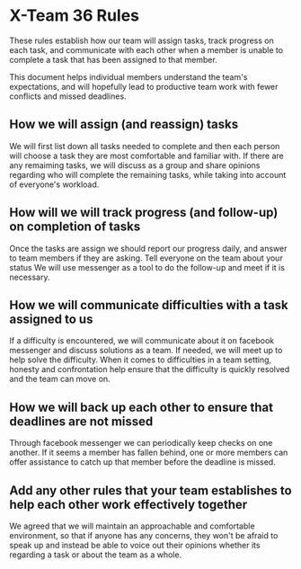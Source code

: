 # X-Team 36 Rules

These rules establish how our team will assign tasks,
track progress on each task, and communicate with each other 
when a member is unable to complete a task that has been assigned to that member.

This document helps individual members understand the team's expectations,
and will hopefully lead to productive team work with fewer conflicts
and missed deadlines.

## How we will assign (and reassign) tasks
We will first list down all tasks needed to complete and then each person will choose a task they are most comfortable and familiar with. If there are any remaiming tasks, we will discuss as a group and share opinions regarding who will complete the remaining tasks, while taking into account of everyone's workload. 

## How will we will track progress (and follow-up) on completion of tasks
Once the tasks are assign we should report our progress daily, and answer to team members if they are asking. Tell everyone on the team about your status
We will use messenger as a tool to do the follow-up and meet if it is necessary.

## How we will communicate difficulties with a task assigned to us
If a difficulty is encountered, we will communicate about it on facebook messenger and discuss solutions as a team. If needed, we will meet up to help solve the difficulty. When it comes to difficulties in a team setting, honesty and confrontation help ensure that the difficulty is quickly resolved and the team can move on.

## How we will back up each other to ensure that deadlines are not missed
Through facebook messenger we can periodically keep checks on one another. If it seems a member has fallen behind, one or more members can offer assistance to catch up that member before the deadline is missed.


## Add any other rules that your team establishes to help each other work effectively together
We agreed that we will maintain an approachable and comfortable environment, so that if anyone has any concerns, they won't be afraid to speak up and instead be able to voice out their opinions whether its regarding a task or about the team as a whole. 


